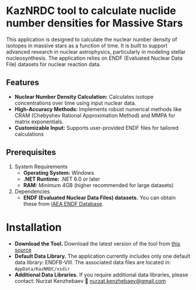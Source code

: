 # KazNRDC tool to calculate nuclide number densities for Massive Stars
This application is designed to calculate the nuclear number density of isotopes in massive stars as a function of time. It is built to support advanced research in nuclear astrophysics, particularly in modeling stellar nucleosynthesis. The application relies on ENDF (Evaluated Nuclear Data File) datasets for nuclear reaction data.

## Features
* **Nuclear Number Density Calculation:** Calculates isotope concentrations over time using input nuclear data.
* **High-Accuracy Methods:** Implements robust numerical methods like CRAM (Chebyshev Rational Approximation Method) and MMPA for matrix exponentials.
* **Customizable Input:** Supports user-provided ENDF files for tailored calculations

## Prerequisites
1. System Requirements
   * **Operating System:** Windows
   * **.NET Runtime:** .NET 6.0 or later
   * **RAM:** Minimum 4GB (higher recommended for large datasets)
2. Dependencies
   * **ENDF (Evaluated Nuclear Data Files) datasets.** You can obtain these from [IAEA ENDF Database](https://www-nds.iaea.org/exfor/endf.htm).

# Installation
* **Download the Tool.** Download the latest version of the tool from [this source](https://drive.google.com/file/d/11wECOpWDE0SssbjpWPpxJvA0E_C5z5Z2/view?usp=sharing)
* **Default Data Library.** The application currently includes only one default data library: ENDFB-VIII. The associated data files are located in: ```AppData/KazNRDC/xsdir```
* **Additional Data Libraries.** If you require additional data libraries, please contact:
Nurzat Kenzhebaev
📧 nurzat.kenzhebaev@gmail.com 
